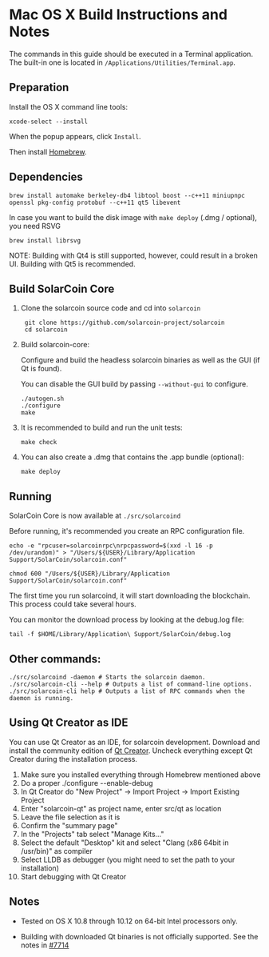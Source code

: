 Mac OS X Build Instructions and Notes
====================================
The commands in this guide should be executed in a Terminal application.
The built-in one is located in `/Applications/Utilities/Terminal.app`.

Preparation
-----------
Install the OS X command line tools:

`xcode-select --install`

When the popup appears, click `Install`.

Then install [Homebrew](http://brew.sh).

Dependencies
----------------------

    brew install automake berkeley-db4 libtool boost --c++11 miniupnpc openssl pkg-config protobuf --c++11 qt5 libevent

In case you want to build the disk image with `make deploy` (.dmg / optional), you need RSVG

    brew install librsvg

NOTE: Building with Qt4 is still supported, however, could result in a broken UI. Building with Qt5 is recommended.

Build SolarCoin Core
------------------------

1. Clone the solarcoin source code and cd into `solarcoin`

        git clone https://github.com/solarcoin-project/solarcoin
        cd solarcoin

2.  Build solarcoin-core:

    Configure and build the headless solarcoin binaries as well as the GUI (if Qt is found).

    You can disable the GUI build by passing `--without-gui` to configure.

        ./autogen.sh
        ./configure
        make

3.  It is recommended to build and run the unit tests:

        make check

4.  You can also create a .dmg that contains the .app bundle (optional):

        make deploy

Running
-------

SolarCoin Core is now available at `./src/solarcoind`

Before running, it's recommended you create an RPC configuration file.

    echo -e "rpcuser=solarcoinrpc\nrpcpassword=$(xxd -l 16 -p /dev/urandom)" > "/Users/${USER}/Library/Application Support/SolarCoin/solarcoin.conf"

    chmod 600 "/Users/${USER}/Library/Application Support/SolarCoin/solarcoin.conf"

The first time you run solarcoind, it will start downloading the blockchain. This process could take several hours.

You can monitor the download process by looking at the debug.log file:

    tail -f $HOME/Library/Application\ Support/SolarCoin/debug.log

Other commands:
-------

    ./src/solarcoind -daemon # Starts the solarcoin daemon.
    ./src/solarcoin-cli --help # Outputs a list of command-line options.
    ./src/solarcoin-cli help # Outputs a list of RPC commands when the daemon is running.

Using Qt Creator as IDE
------------------------
You can use Qt Creator as an IDE, for solarcoin development.
Download and install the community edition of [Qt Creator](https://www.qt.io/download/).
Uncheck everything except Qt Creator during the installation process.

1. Make sure you installed everything through Homebrew mentioned above
2. Do a proper ./configure --enable-debug
3. In Qt Creator do "New Project" -> Import Project -> Import Existing Project
4. Enter "solarcoin-qt" as project name, enter src/qt as location
5. Leave the file selection as it is
6. Confirm the "summary page"
7. In the "Projects" tab select "Manage Kits..."
8. Select the default "Desktop" kit and select "Clang (x86 64bit in /usr/bin)" as compiler
9. Select LLDB as debugger (you might need to set the path to your installation)
10. Start debugging with Qt Creator

Notes
-----

* Tested on OS X 10.8 through 10.12 on 64-bit Intel processors only.

* Building with downloaded Qt binaries is not officially supported. See the notes in [#7714](https://github.com/bitcoin/bitcoin/issues/7714)
